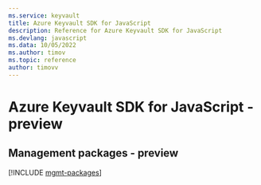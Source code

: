 ```yaml
---
ms.service: keyvault
title: Azure Keyvault SDK for JavaScript
description: Reference for Azure Keyvault SDK for JavaScript
ms.devlang: javascript
ms.data: 10/05/2022
ms.author: timov
ms.topic: reference
author: timovv
---
```

# Azure Keyvault SDK for JavaScript - preview

## Management packages - preview
[!INCLUDE [mgmt-packages](keyvault-mgmt-index.md)]
